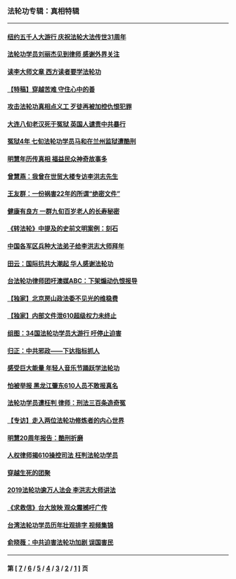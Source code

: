 ### 法轮功专辑：真相特辑
---
#### [纽约五千人大游行 庆祝法轮大法传世31周年](../../pages/nf4389/n13995110.md?06230430) 
#### [法轮功学员刘丽杰见到律师 感谢外界关注](../../pages/nf4389/n13927012.md?06230430) 
#### [读李大师文章 西方读者要学法轮功](../../pages/nf4389/n13925142.md?06230430) 
#### [【特稿】穿越苦难 守住心中的善](../../pages/nf4389/n13784979.md?06230430) 
#### [攻击法轮功真相点义工 歹徒再被加控仇恨犯罪](../../pages/nf4389/n13601019.md?06230430) 
#### [大连八旬老汉死于冤狱 英国人谴责中共暴行](../../pages/nf4389/n13480118.md?06230430) 
#### [冤狱4年 七旬法轮功学员马和在兰州监狱遭酷刑](../../pages/nf4389/n13304688.md?06230430) 
#### [明慧年历传真相 福益民众神奇故事多](../../pages/nf4389/n13294545.md?06230430) 
#### [曾慧燕：我曾在世贸大楼专访李洪志先生](../../pages/nf4389/n12898729.md?06230430) 
#### [王友群：一份祸害22年的所谓“绝密文件”](../../pages/nf4389/n12871750.md?06230430) 
#### [健康有良方 一群九旬百岁老人的长寿秘密](../../pages/nf4389/n12847475.md?06230430) 
#### [《转法轮》中提及的史前文明案例：刻石](../../pages/nf4389/n12758577.md?06230430) 
#### [中国各军区兵种大法弟子给李洪志大师拜年](../../pages/nf4389/n12750047.md?06230430) 
#### [田云：国际抗共大潮起 华人感谢法轮功](../../pages/nf4389/n12357708.md?06230430) 
#### [台法轮功律师团吁澳媒ABC：下架煽动仇恨报导](../../pages/nf4389/n12279917.md?06230430) 
#### [【独家】北京房山政法委不见光的维稳费](../../pages/nf4389/n12031979.md?06230430) 
#### [【独家】内部文件泄610超级权力未终止](../../pages/nf4389/n12023895.md?06230430) 
#### [组图：34国法轮功学员大游行 吁停止迫害](../../pages/nf4389/n11492658.md?06230430) 
#### [归正：中共邪政——下达指标抓人](../../pages/nf4389/n11474770.md?06230430) 
#### [感受巨大能量 年轻人音乐节踊跃学法轮功](../../pages/nf4389/n11441981.md?06230430) 
#### [怕被举报 黑龙江肇东610人员不敢报真名](../../pages/nf4389/n11436499.md?06230430) 
#### [法轮功学员遭枉判 律师：刑法三百条造奇冤](../../pages/nf4389/n11433943.md?06230430) 
#### [【专访】走入两位法轮功修炼者的内心世界](../../pages/nf4389/n11415623.md?06230430) 
#### [明慧20周年报告：酷刑折磨](../../pages/nf4389/n11387954.md?06230430) 
#### [人权律师揭610操控司法 枉判法轮功学员](../../pages/nf4389/n11313370.md?06230430) 
#### [穿越生死的团聚](../../pages/nf4389/n11258922.md?06230430) 
#### [2019法轮功逾万人法会 李洪志大师讲法](../../pages/nf4389/n11265303.md?06230430) 
#### [《求救信》台大放映 观众震撼吁广传](../../pages/nf4389/n10922251.md?06230430) 
#### [台湾法轮功学员历年壮观排字 视频集锦](../../pages/nf4389/n10878789.md?06230430) 
#### [俞晓薇：中共迫害法轮功加剧 误国害民](../../pages/nf4389/n10859260.md?06230430) 

---
#### 第 [ [7](./7.md?06230430) / [6](./6.md?06230430) / [5](./5.md?06230430) / [4](./4.md?06230430) / [3](./3.md?06230430) / [2](./2.md?06230430) / [1](./1.md?06230430) ] 页
